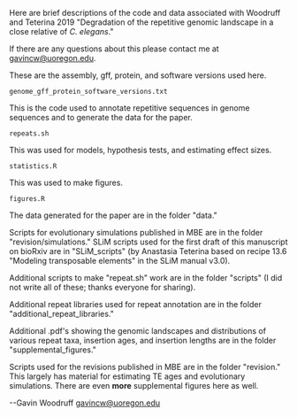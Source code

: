 Here are brief descriptions of the code and data associated with Woodruff and Teterina 2019 "Degradation of the repetitive genomic landscape in a close relative of _C. elegans_."

If there are any questions about this please contact me at gavincw@uoregon.edu.


These are the assembly, gff, protein, and software versions used here.
```
genome_gff_protein_software_versions.txt
```

This is the code used to annotate repetitive sequences in genome sequences and to generate the data for the paper.
```
repeats.sh
```

This was used for models, hypothesis tests, and estimating effect sizes.
```
statistics.R
```

This was used to make figures.
```
figures.R
```

The data generated for the paper are in the folder "data."

Scripts for evolutionary simulations published in MBE are in the folder "revision/simulations." SLiM scripts used for the first draft of this manuscript on bioRxiv are in "SLiM_scripts" (by Anastasia Teterina based on recipe 13.6 "Modeling transposable elements" in the SLiM manual v3.0).

Additional scripts to make "repeat.sh" work are in the folder "scripts" (I did not write all of these; thanks everyone for sharing).

Additional repeat libraries used for repeat annotation are in the folder "additional_repeat_libraries."

Additional .pdf's showing the genomic landscapes and distributions of various repeat taxa, insertion ages, and insertion lengths are in the folder "supplemental_figures." 

Scripts used for the revisions published in MBE are in the folder "revision." This largely has material for estimating TE ages and evolutionary simulations. There are even **more** supplemental figures here as well.



--Gavin Woodruff
gavincw@uoregon.edu
